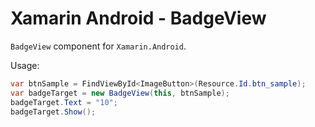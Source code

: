# Xamarin Android - BadgeView

`BadgeView` component for `Xamarin.Android`.

Usage: 

```csharp
var btnSample = FindViewById<ImageButton>(Resource.Id.btn_sample);
var badgeTarget = new BadgeView(this, btnSample);
badgeTarget.Text = "10";
badgeTarget.Show();
```
